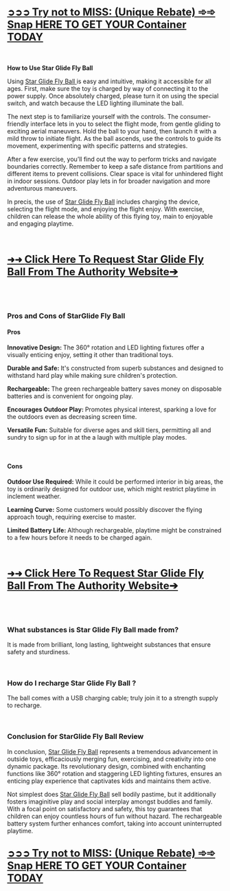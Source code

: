 <h2><strong><a href="https://beastfitclub.com/starglide-fly-ball/">➲➲➲ <span style="font-size: x-large;"><strong>Try not to MISS: (Unique Rebate) ➾➾ Snap HERE TO GET YOUR Container TODAY</strong></span></a></strong></h2>
<p>&nbsp;</p>
<p><strong>How to Use Star Glide Fly Ball </strong></p>
<p>Using <a href="https://beastfitclub.com/starglide-fly-ball/">Star Glide Fly Ball </a> is easy and intuitive, making it accessible for all ages. First, make sure the toy is charged by way of connecting it to the power supply. Once absolutely charged, please turn it on using the special switch, and watch because the LED lighting illuminate the ball.</p>
<p>The next step is to familiarize yourself with the controls. The consumer-friendly interface lets in you to select the flight mode, from gentle gliding to exciting aerial maneuvers. Hold the ball to your hand, then launch it with a mild throw to initiate flight. As the ball ascends, use the controls to guide its movement, experimenting with specific patterns and strategies.</p>
<p>After a few exercise, you&rsquo;ll find out the way to perform tricks and navigate boundaries correctly. Remember to keep a safe distance from partitions and different items to prevent collisions. Clear space is vital for unhindered flight in indoor sessions. Outdoor play lets in for broader navigation and more adventurous maneuvers.</p>
<p>In precis, the use of <a href="https://www.facebook.com/StarGlideFlyBallreview/">Star Glide Fly Ball</a> includes charging the device, selecting the flight mode, and enjoying the flight enjoy. With exercise, children can release the whole ability of this flying toy, main to enjoyable and engaging playtime.</p>
<p>&nbsp;</p>
<h2><a href="https://beastfitclub.com/starglide-fly-ball/">➜➜ <span style="font-size: x-large;"><strong>Click Here To Request Star Glide Fly Ball From The Authority Website➔</strong></span></a></h2>
<h2>&nbsp;</h2>
<h3><strong>Pros and Cons of StarGlide Fly Ball</strong></h3>
<h4><strong>Pros</strong></h4>
<p><strong>Innovative Design: </strong>The 360&deg; rotation and LED lighting fixtures offer a visually enticing enjoy, setting it other than traditional toys.</p>
<p><strong>Durable and Safe: </strong>It's constructed from superb substances and designed to withstand hard play while making sure children's protection.</p>
<p><strong>Rechargeable:</strong> The green rechargeable battery saves money on disposable batteries and is convenient for ongoing play.</p>
<p><strong>Encourages Outdoor Play: </strong>Promotes physical interest, sparking a love for the outdoors even as decreasing screen time.</p>
<p><strong>Versatile Fun:</strong> Suitable for diverse ages and skill tiers, permitting all and sundry to sign up for in at the a laugh with multiple play modes.</p>
<p>&nbsp;</p>
<h4><strong>Cons</strong></h4>
<p><strong>Outdoor Use Required:</strong> While it could be performed interior in big areas, the toy is ordinarily designed for outdoor use, which might restrict playtime in inclement weather.</p>
<p><strong>Learning Curve:</strong> Some customers would possibly discover the flying approach tough, requiring exercise to master.</p>
<p><strong>Limited Battery Life: </strong>Although rechargeable, playtime might be constrained to a few hours before it needs to be charged again.</p>
<p>&nbsp;</p>
<h2><a href="https://beastfitclub.com/starglide-fly-ball/">➜➜ <span style="font-size: x-large;"><strong>Click Here To Request Star Glide Fly Ball From The Authority Website➔</strong></span></a></h2>
<h2>&nbsp;</h2>
<h3><strong>What substances is Star Glide Fly Ball made from?</strong></h3>
<p>It is made from brilliant, long lasting, lightweight substances that ensure safety and sturdiness.</p>
<p>&nbsp;</p>
<h3><strong>How do I recharge Star Glide Fly Ball ?</strong></h3>
<p>The ball comes with a USB charging cable; truly join it to a strength supply to recharge.</p>
<p>&nbsp;</p>
<h3><strong>Conclusion for StarGlide Fly Ball Review</strong></h3>
<p>In conclusion, <a href="https://beastfitclub.com/starglide-fly-ball/">Star Glide Fly Ball</a> represents a tremendous advancement in outside toys, efficaciously merging fun, exercising, and creativity into one dynamic package. Its revolutionary design, combined with enchanting functions like 360&deg; rotation and staggering LED lighting fixtures, ensures an enticing play experience that captivates kids and maintains them active.</p>
<p>Not simplest does <a href="https://www.facebook.com/StarGlideFlyBallreview/">Star Glide Fly Ball</a> sell bodily pastime, but it additionally fosters imaginitive play and social interplay amongst buddies and family. With a focal point on satisfactory and safety, this toy guarantees that children can enjoy countless hours of fun without hazard. The rechargeable battery system further enhances comfort, taking into account uninterrupted playtime.</p>
<h2><strong><a href="https://beastfitclub.com/starglide-fly-ball/">➲➲➲ <span style="font-size: x-large;"><strong>Try not to MISS: (Unique Rebate) ➾➾ Snap HERE TO GET YOUR Container TODAY</strong></span></a></strong></h2>

